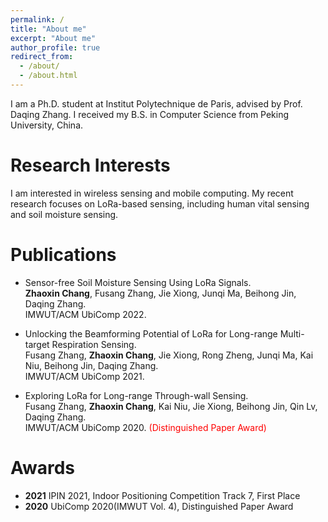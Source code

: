 ```yaml
---
permalink: /
title: "About me"
excerpt: "About me"
author_profile: true
redirect_from: 
  - /about/
  - /about.html
---
```


I am a Ph.D. student at Institut Polytechnique de Paris, advised by Prof. Daqing Zhang. I received my B.S. in Computer Science from Peking University, China.


Research Interests
======
I am interested in wireless sensing and mobile computing. My recent research focuses on LoRa-based sensing, including human vital sensing and soil moisture sensing. 

Publications
======

- Sensor-free Soil Moisture Sensing Using LoRa Signals.\
  **Zhaoxin Chang**, Fusang Zhang, Jie Xiong, Junqi Ma, Beihong Jin, Daqing Zhang.\
  IMWUT/ACM UbiComp 2022.
  
- Unlocking the Beamforming Potential of LoRa for Long-range Multi-target Respiration Sensing.\
  Fusang Zhang, **Zhaoxin Chang**, Jie Xiong, Rong Zheng, Junqi Ma, Kai Niu, Beihong Jin, Daqing Zhang.\
  IMWUT/ACM UbiComp 2021.
  
- Exploring LoRa for Long-range Through-wall Sensing.\
  Fusang Zhang, **Zhaoxin Chang**, Kai Niu, Jie Xiong, Beihong Jin, Qin Lv, Daqing Zhang.\
  IMWUT/ACM UbiComp 2020. <font color=red>(Distinguished Paper Award)</font>
  
Awards
======

- **2021** IPIN 2021, Indoor Positioning Competition Track 7, First Place
- **2020** UbiComp 2020(IMWUT Vol. 4), Distinguished Paper Award
